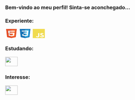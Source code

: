 ### Bem-vindo ao meu perfil! Sinta-se aconchegado...

<div style="display: inline_block">
  <h3>Experiente:</h3>
<img align="center" alt="Rafa-HTML" height="30" width="40" src="https://raw.githubusercontent.com/devicons/devicon/master/icons/html5/html5-original.svg">
<img align="center" alt="Rafa-CSS" height="30" width="40" src="https://raw.githubusercontent.com/devicons/devicon/master/icons/css3/css3-original.svg">
<img align="center" alt="Rafa-Js" height="30" width="40" src="https://raw.githubusercontent.com/devicons/devicon/master/icons/javascript/javascript-plain.svg">
</div>


 <h3>Estudando:</h3>
<img height="30" width="40" src="https://cdn.jsdelivr.net/gh/devicons/devicon/icons/c/c-plain.svg" />


 <h3>Interesse:</h3>
<img  height="30" width="40" src="https://cdn.jsdelivr.net/gh/devicons/devicon/icons/swift/swift-original.svg" />




